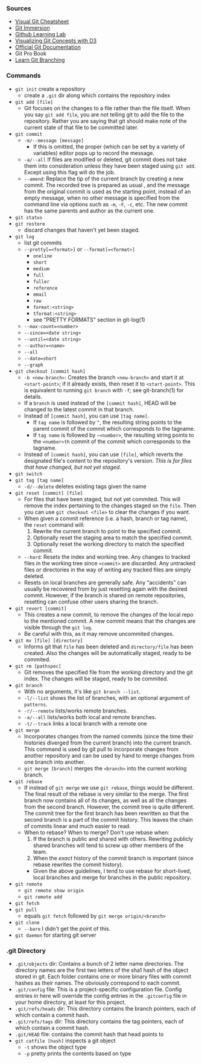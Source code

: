### Sources
* [Visual Git Cheatsheet](https://ndpsoftware.com/git-cheatsheet.html#loc=local_repo;)
* [Git Immersion](https://gitimmersion.com/)
* [Github Learning Lab](https://github.com/apps/github-learning-lab)
* [Visualizing Git Concepts with D3](https://onlywei.github.io/explain-git-with-d3/#commit)
* [Official Git Documentation](https://git-scm.com/docs)
* Git Pro Book
* [Learn Git Branching](https://learngitbranching.js.org/)

### Commands
* `git init` create a repository
	* create a `.git` dir along which contains the repository index
* `git add [file]`
	* Git focuses on the changes to a file rather than the file itself. When you say `git add file`, you are not telling git to add the file to the repository. Rather you are saying that git should make note of the current state of that file to be committed later.
* `git commit`
	* `-m/--message [message]`
		* If this is omitted, the proper (which can be set by a variety of variables) editor pops up to record the message.
	* `-a/--all` If files are modified or deleted, git commit does not take them into consideration unless they have been staged using `git add`. Except using this flag will do the job.
	* `--amend`: Replace the tip of the current branch by creating a new commit. The recorded tree is prepared as usual , and the message from the original commit is used as the starting point, instead of an empty message, when no other message is specified from the command line via options such as `-m`, `-F`, `-c`, etc. The new commit has the same parents and author as the current one.
* `git status`
* `git restore`
	* discard changes that haven't yet been staged.
* `git log`
	* list git commits
	* `--pretty[=<format>]` or `--format[=<format>]`
		* `oneline`
		* `short`
		* `medium`
		* `full`
		* `fuller`
		* `reference`
		* `email`
		* `raw`
		* `format:<string>`
		* `tformat:<string>`
		* see "PRETTY FORMATS" section in git-log(1)
	* `--max-count=<number>`
	* `--since=<date string>`
	* `--until=<date string>`
	* `--author=<name>`
	* `--all`
	* `--date=short`
	* `--graph`
* `git checkout [commit hash]`
	* `-b <new-branch>`: Creates the branch `<new-branch>` and start it at `<start-point>`; if          it already exists, then reset it to `<start-point>`. This is equivalent to running `git branch` with `-f`; see git-branch(1) for details.
	* If a `branch` is used instead of the `[commit hash]`, HEAD will be changed to the latest commit in that branch.
	* Instead of `[commit hash]`, you can use `[tag name]`.
		* If `tag name` is followed by `^`, the resulting string points to the parent commit of the commit which corresponds to the tagname.
		* If `tag name` is followed by `~<number>`, the resulting string points to the `<number>th` commit of the commit which corresponds to the tagname.
	* Instead of `[commit hash]`, you can use `[file]`, which reverts the designated file's content to the repository's version. *This is for files that have changed, but not yet staged.*
* `git switch`
* `git tag [tag name]`
	* `-d/--delete` deletes existing tags given the name
* `git reset [commit] [file]`
	* For files that have been staged, but not yet commited. This will remove the index pertaining to the changes staged on the `file`. Then you can use `git checkout <file>` to clear the changes if you want.
	* When given a commit reference (i.e. a hash, branch or tag name), the `reset` command will:
		1.  Rewrite the current branch to point to the specified commit.
		2. Optionally reset the staging area to match the specified commit.
		3. Optionally reset the working directory to match the specified commit.
	* `--hard`: Resets the index and working tree. Any changes to tracked files in the working tree since `<commit>` are discarded. Any untracked files or directories in the way of writing any tracked files are simply deleted.
	* Resets on local branches are generally safe. Any “accidents” can usually be recovered from by just resetting again with the desired commit. However, if the branch is shared on remote repositories, resetting can confuse other users sharing the branch.
* `git revert [commit]`
	* This creates a new commit, to remove the changes of the local repo to the mentioned commit. A new commit means that the changes are visible through the `git log`.
	* Be careful with this, as it may remove uncommited changes.
* `git mv [file] [directory]`
	* Informs git that `file` has been deleted and `directory/file` has been created. Also the changes will be automatically staged, ready to be commited.
* `git rm [pathspec]`
	* Git removes the specified file from the working directory and the git index. The changes will be staged, ready to be commited.
* `git branch`
	* With no arguments, it's like `git branch --list`.
	* `-l/--list` shows the list of branches, with an optional argument of `patterns`.
	* `-r/--remote` lists/works remote branches.
	* `-a/--all` lists/works both local and remote branches.
	* `-t/--track` links a local branch with a remote one
* `git merge`
	* Incorporates changes from the named commits (since the time their histories diverged from the current branch) into the current branch. This command is used by git pull to incorporate changes from another repository and can be used by hand to merge changes from one branch into another.
	* `git merge [branch]` merges the `<branch>` into the current working branch.
* `git rebase`
	* If instead of `git merge` we use `git rebase`,  things would be different. The final result of the rebase is very similar to the merge. The first branch now contains all of its changes, as well as all the changes from the second branch. However, the commit tree is quite different. The commit tree for the first branch has been rewritten so that the second branch is a part of the commit history. This leaves the chain of commits linear and much easier to read.
	* When to rebase? When to merge? Don't use rebase when:
		1. If the branch is public and shared with others. Rewriting publicly shared branches will tend to screw up other members of the team.
		2. When the _exact_ history of the commit branch is important (since rebase rewrites the commit history).
		* Given the above guidelines, I tend to use rebase for short-lived, local branches and merge for branches in the public repository.
* `git remote`
	* `git remote show origin`
	* `git remote add `
* `git fetch`
* `git pull`
	* equals `git fetch` followed by `git merge origin/<branch>`
* `git clone`
	* `--bare` I didn't get the point of this.
* `git daemon` for starting git server

### .git Directory
* `.git/objects` dir: Contains a bunch of 2 letter name directories. The directory names are the first two letters of the sha1 hash of the object stored in git. Each folder contains one or more binary files with commit hashes as their names. The obviously correspond to each commit.
* `.git/config` file: This is a project-specific configuration file. Config entries in here will override the config entries in the `.gitconfig` file in your home directory, at least for this project.
* `.git/refs/heads` dir: This directory contains the branch pointers, each of which contain a commit hash.
* `.git/refs/tags` dir: This directory contains the tag pointers, each of which contain a commit hash.
* `.git/HEAD` file: contains the commit hash that head points to
* `git catfile [hash]` inspects a git object
	* `-t` shows the object type
	* `-p` pretty prints the contents based on type